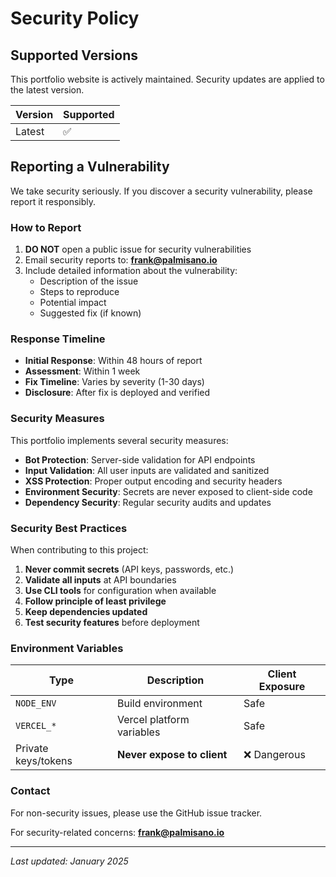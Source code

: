 # Security Policy

## Supported Versions

This portfolio website is actively maintained. Security updates are applied to the latest version.

| Version | Supported          |
| ------- | ------------------ |
| Latest  | :white_check_mark: |

## Reporting a Vulnerability

We take security seriously. If you discover a security vulnerability, please report it responsibly.

### How to Report

1. **DO NOT** open a public issue for security vulnerabilities
2. Email security reports to: **frank@palmisano.io**
3. Include detailed information about the vulnerability:
   - Description of the issue
   - Steps to reproduce
   - Potential impact
   - Suggested fix (if known)

### Response Timeline

- **Initial Response**: Within 48 hours of report
- **Assessment**: Within 1 week
- **Fix Timeline**: Varies by severity (1-30 days)
- **Disclosure**: After fix is deployed and verified

### Security Measures

This portfolio implements several security measures:

- **Bot Protection**: Server-side validation for API endpoints
- **Input Validation**: All user inputs are validated and sanitized
- **XSS Protection**: Proper output encoding and security headers
- **Environment Security**: Secrets are never exposed to client-side code
- **Dependency Security**: Regular security audits and updates

### Security Best Practices

When contributing to this project:

1. **Never commit secrets** (API keys, passwords, etc.)
2. **Validate all inputs** at API boundaries
3. **Use CLI tools** for configuration when available
4. **Follow principle of least privilege**
5. **Keep dependencies updated**
6. **Test security features** before deployment

### Environment Variables

| Type | Description | Client Exposure |
|------|-------------|----------------|
| `NODE_ENV` | Build environment | Safe |
| `VERCEL_*` | Vercel platform variables | Safe |
| Private keys/tokens | **Never expose to client** | ❌ Dangerous |

### Contact

For non-security issues, please use the GitHub issue tracker.

For security-related concerns: **frank@palmisano.io**

---

*Last updated: January 2025*